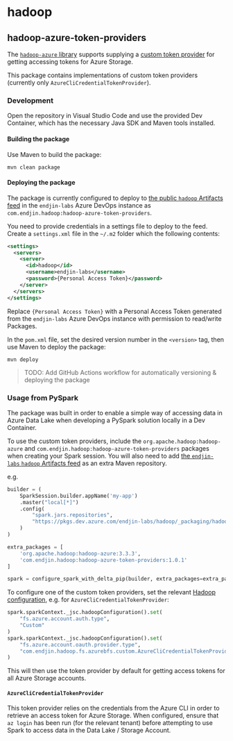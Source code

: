 # hadoop

## hadoop-azure-token-providers

The [`hadoop-azure` library](https://hadoop.apache.org/docs/stable/hadoop-azure/abfs.html) supports supplying a [custom token provider](https://hadoop.apache.org/docs/stable/hadoop-azure/abfs.html#Custom_OAuth_2.0_Token_Provider) for getting accessing tokens for Azure Storage.

This package contains implementations of custom token providers (currently only `AzureCliCredentialTokenProvider`).

### Development

Open the repository in Visual Studio Code and use the provided Dev Container, which has the necessary Java SDK and Maven tools installed.

#### Building the package

Use Maven to build the package:

`mvn clean package`

#### Deploying the package

The package is currently configured to deploy to [the public `hadoop` Artifacts feed](https://dev.azure.com/endjin-labs/hadoop/_artifacts/feed/hadoop) in the `endjin-labs` Azure DevOps instance as `com.endjin.hadoop:hadoop-azure-token-providers`.

You need to provide credentials in a settings file to deploy to the feed. Create a `settings.xml` file in the `~/.m2` folder which the following contents:

```xml
<settings>
  <servers>
    <server>
      <id>hadoop</id>
      <username>endjin-labs</username>
      <password>{Personal Access Token}</password>
    </server>
  </servers>
</settings>
```

Replace `{Personal Access Token}` with a Personal Access Token generated from the `endjin-labs` Azure DevOps instance with permission to read/write Packages.

In the `pom.xml` file, set the desired version number in the `<version>` tag, then 
use Maven to deploy the package:

`mvn deploy`

> TODO: Add GitHub Actions workflow for automatically versioning & deploying the package

### Usage from PySpark

The package was built in order to enable a simple way of accessing data in Azure Data Lake when developing a PySpark solution locally in a Dev Container.

To use the custom token providers, include the `org.apache.hadoop:hadoop-azure` and `com.endjin.hadoop:hadoop-azure-token-providers` packages when creating your Spark session. You will also need to add [the `endjin-labs` `hadoop` Artifacts feed](https://dev.azure.com/endjin-labs/hadoop/_artifacts/feed/hadoop) as an extra Maven repository.

e.g.

```python
builder = (
    SparkSession.builder.appName('my-app')
    .master("local[*]")
    .config(
        "spark.jars.repositories", 
        "https://pkgs.dev.azure.com/endjin-labs/hadoop/_packaging/hadoop/maven/v1"
    )
)

extra_packages = [
    'org.apache.hadoop:hadoop-azure:3.3.3',
    'com.endjin.hadoop:hadoop-azure-token-providers:1.0.1'
]

spark = configure_spark_with_delta_pip(builder, extra_packages=extra_packages).getOrCreate()
```

To configure one of the custom token providers, set the relevant [Hadoop configuration](https://hadoop.apache.org/docs/stable/hadoop-azure/abfs.html#Custom_OAuth_2.0_Token_Provider), e.g. for `AzureCliCredentialTokenProvider`:

```python
spark.sparkContext._jsc.hadoopConfiguration().set(
    "fs.azure.account.auth.type",
    "Custom"
)
spark.sparkContext._jsc.hadoopConfiguration().set(
    "fs.azure.account.oauth.provider.type",
    "com.endjin.hadoop.fs.azurebfs.custom.AzureCliCredentialTokenProvider"
)
```

This will then use the token provider by default for getting access tokens for all Azure Storage accounts.

#### `AzureCliCredentialTokenProvider`

This token provider relies on the credentials from the Azure CLI in order to retrieve an access token for Azure Storage. When configured, ensure that `az login` has been run (for the relevant tenant) before attempting to use Spark to access data in the Data Lake / Storage Account.
